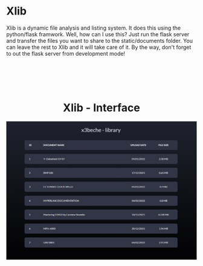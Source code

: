 # Xlib
Xlib is a dynamic file analysis and listing system. It does this using the python/flask framwork. Well, how can I use this? Just run the flask server and transfer the files you want to share to the static/documents folder. You can leave the rest to Xlib and it will take care of it. By the way, don't forget to out the flask server from development mode!


<p>&nbsp;</p>
<div align="center">  
   <br>
   <br>
   
  # Xlib - Interface
  <img src="https://raw.githubusercontent.com/x3beche/Xlib/main/static/documents/xlib.png" width="600" title="AX45-S GUI Version">
  
</div>
